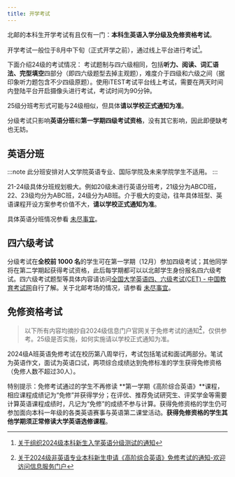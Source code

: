 ```yaml
---
title: 开学考试
---
```


北邮的本科生开学考试有且仅有一门：**本科生英语入学分级及免修资格考试**。

开学考试一般位于8月中下旬（正式开学之前），通过线上平台进行考试[^1]。

下面介绍24级的考试情况：
考试题制与四六级相同，包括**听力、阅读、词汇语法、完型填空**四部分（即四六级题型去掉主观题），难度介于四级和六级之间（据印象听力题包含不少四级原题）。使用iTEST考试平台线上考试，需要在两天时间内登陆平台开启摄像头进行考试，考试时间为90分钟。

25级分班考形式可能与24级相似，但具体**请以学校正式通知为准**。

分级考试只影响**英语分班**和**第一学期四级考试资格**，没有其它影响，因此即便缺考也无妨。

## 英语分班

:::note
此分班安排对人文学院英语专业、国际学院及未来学院学生不适用。
:::

21-24级具体分班规划极大。例如20级未进行英语分班考，21级分为ABCD班，22、23级均分为ABC班，24级分为AB班。介于极大的变动，往年具体班型、英语课程开设方案参考价值不大，**请以学校正式通知为准**。

具体英语分班情况参看 [未尽事宜](/学习生活/未尽事宜/)。

## 四六级考试

分级考试在**全校前 1000 名**的学生可在第一学期（12月）参加四级考试；其他同学将在第二学期起获得考试资格，此后每学期都可以以北邮学生身份报名四六级考试。四六级考试题型等具体内容请访问[全国大学英语四、六级考试(CET) - 中国教育考试网](https://cet.neea.edu.cn/)自行了解。关于北邮考场的情况，请参看 [未尽事宜](/学习生活/未尽事宜/)。

[^1]: [关于组织2024级本科新生入学英语分级测试的通知](https://mp.weixin.qq.com/s?__biz=MzkwOTM4MTM2Nw==&mid=2247493348&idx=1&sn=38bba872268d513c80bb2b313daf362b)

## 免修资格考试

> 以下所有内容均摘抄自2024级信息门户官网关于免修考试的通知[^2]，仅供参考。25级是否实施，如何实施请以学校正式通知为准。

2024级A班英语免修考试在校历第八周举行，考试包括笔试和面试两部分。笔试为英语作文，面试为英语口试，两项综合成绩达到免修标准的学生获得免修资格（免修人数不超过30人）。

特别提示：免修考试通过的学生不再修读 **第一学期《高阶综合英语》**课程，相应课程成绩记为“免修”并获得学分；在评优、推荐免试研究生、评奖学金等需要计算英语课程成绩时，凡记为“免修”的成绩不参与计算。获得免修资格的学生仍可参加面向本科一年级的各类英语赛事与英语第二课堂活动。**获得免修资格的学生其他学期须正常修读大学英语选修课程**。

[^2]:[关于2024级非英语专业本科新生申请《高阶综合英语》免修考试的通知-欢迎访问信息服务门户](http://my.bupt.edu.cn/xntz_content.jsp?urltype=news.NewsContentUrl&wbtreeid=1747&wbnewsid=120352)

